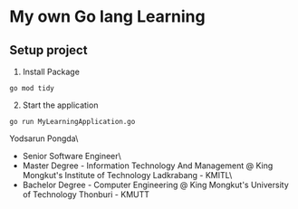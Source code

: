 # My own Go lang Learning

## Setup project
1. Install Package
```
go mod tidy
```
2. Start the application
```
go run MyLearningApplication.go
```


Yodsarun Pongda\
- Senior Software Engineer\
- Master Degree - Information Technology And Management @ King Mongkut's Institute of Technology Ladkrabang - KMITL\
- Bachelor Degree - Computer Engineering @ King Mongkut's University of Technology Thonburi - KMUTT